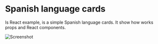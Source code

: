 # Spanish language cards
Is React example, is a simple Spanish language cards.
It show how works props and React components.

![Screenshot](https://user-images.githubusercontent.com/7523384/112139922-a1921d80-8bd3-11eb-9618-22f96e788066.png)

